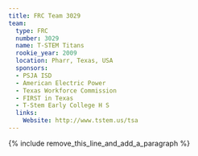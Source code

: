 ```yaml
---
title: FRC Team 3029
team:
  type: FRC
  number: 3029
  name: T-STEM Titans
  rookie_year: 2009
  location: Pharr, Texas, USA
  sponsors:
  - PSJA ISD
  - American Electric Power
  - Texas Workforce Commission
  - FIRST in Texas
  - T-Stem Early College H S
  links:
    Website: http://www.tstem.us/tsa
---
```


{% include remove_this_line_and_add_a_paragraph %}